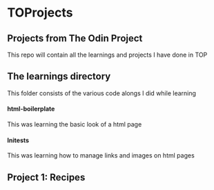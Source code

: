 # TOProjects
## Projects from The Odin Project 
This repo will contain all the learnings and projects I have done in TOP

## The learnings directory
This folder consists of the various code alongs I did while learning 

#### html-boilerplate
This was learning the basic look of a html page

#### lnitests
This was learning how to manage links and images on html pages

## Project 1: Recipes
